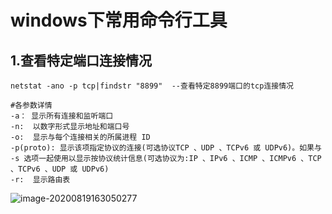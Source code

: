 # windows下常用命令行工具

## 1.查看特定端口连接情况

```
netstat -ano -p tcp|findstr "8899"  --查看特定8899端口的tcp连接情况

#各参数详情
-a： 显示所有连接和监听端口
-n:  以数字形式显示地址和端口号
-o:  显示与每个连接相关的所属进程 ID 
-p(proto): 显示该项指定协议的连接(可选协议TCP 、UDP 、TCPv6 或 UDPv6)。如果与 -s 选项一起使用以显示按协议统计信息(可选协议为:IP 、IPv6 、ICMP 、ICMPv6 、TCP 、TCPv6 、UDP 或 UDPv6)
-r:  显示路由表
```

![image-20200819163050277](C:\Users\pojok\AppData\Roaming\Typora\typora-user-images\image-20200819163050277.png)

